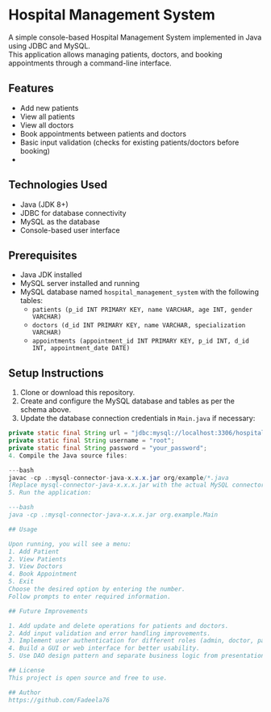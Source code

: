# Hospital Management System

A simple console-based Hospital Management System implemented in Java using JDBC and MySQL.  
This application allows managing patients, doctors, and booking appointments through a command-line interface.

## Features

- Add new patients  
- View all patients  
- View all doctors  
- Book appointments between patients and doctors  
- Basic input validation (checks for existing patients/doctors before booking)
- 
## Technologies Used

- Java (JDK 8+)  
- JDBC for database connectivity  
- MySQL as the database  
- Console-based user interface  

## Prerequisites

- Java JDK installed  
- MySQL server installed and running  
- MySQL database named `hospital_management_system` with the following tables:
  - `patients (p_id INT PRIMARY KEY, name VARCHAR, age INT, gender VARCHAR)`  
  - `doctors (d_id INT PRIMARY KEY, name VARCHAR, specialization VARCHAR)`  
  - `appointments (appointment_id INT PRIMARY KEY, p_id INT, d_id INT, appointment_date DATE)`  

## Setup Instructions

1. Clone or download this repository.  
2. Create and configure the MySQL database and tables as per the schema above.  
3. Update the database connection credentials in `Main.java` if necessary:  

```java
private static final String url = "jdbc:mysql://localhost:3306/hospital_management_system";
private static final String username = "root";
private static final String password = "your_password";
4. Compile the Java source files:

---bash
javac -cp .:mysql-connector-java-x.x.x.jar org/example/*.java
(Replace mysql-connector-java-x.x.x.jar with the actual MySQL connector JAR filename)
5. Run the application:

---bash
java -cp .:mysql-connector-java-x.x.x.jar org.example.Main

## Usage

Upon running, you will see a menu:
1. Add Patient  
2. View Patients  
3. View Doctors  
4. Book Appointment  
5. Exit  
Choose the desired option by entering the number.
Follow prompts to enter required information.

## Future Improvements

1. Add update and delete operations for patients and doctors.
2. Add input validation and error handling improvements.
3. Implement user authentication for different roles (admin, doctor, patient).
4. Build a GUI or web interface for better usability.
5. Use DAO design pattern and separate business logic from presentation.

## License
This project is open source and free to use.

## Author
https://github.com/Fadeela76

